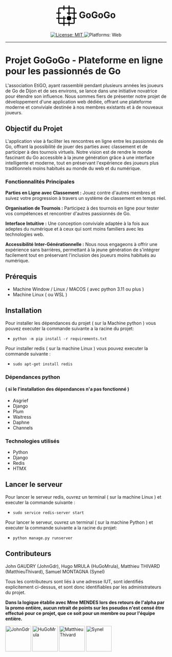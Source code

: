<h1 align="center"><img src="./static/icons/favicon.svg" width="64" align="center" /> GoGoGo</h1>
<p align="center">
  <a href="https://github.com/dept-info-iut-dijon/BUT3-S5-TeamErable-TMP/blob/master/LICENSE">
    <img alt="License: MIT" src="https://img.shields.io/badge/License-MIT-green" target="_blank" />
  </a>
  <img alt="Platforms: Web" src="https://img.shields.io/badge/Platforms-Web-yellow" />
</p>

----------------------------------------------------------------------


# Projet GoGoGo - Plateforme en ligne pour les passionnés de Go

L'association EtiGO, ayant rassemblé pendant plusieurs années les joueurs de Go de Dijon et de ses environs, se lance dans une initiative novatrice pour étendre son influence. Nous sommes fiers de présenter notre projet de développement d'une application web dédiée, offrant une plateforme moderne et conviviale destinée à nos membres existants et à de nouveaux joueurs.

## Objectif du Projet

L'application vise à faciliter les rencontres en ligne entre les passionnés de Go, offrant la possibilité de jouer des parties avec classement et de participer à des tournois virtuels. Notre vision est de rendre le monde fascinant du Go accessible à la jeune génération grâce à une interface intelligente et moderne, tout en préservant l'expérience des joueurs plus traditionnels moins habitués au monde du web et du numérique.

### Fonctionnalités Principales

**Parties en Ligne avec Classement :** Jouez contre d'autres membres et suivez votre progression à travers un système de classement en temps réel.

**Organisation de Tournois :** Participez à des tournois en ligne pour tester vos compétences et rencontrer d'autres passionnés de Go.

**Interface Intuitive :** Une conception conviviale adaptée à la fois aux adeptes du numérique et à ceux qui sont moins familiers avec les technologies web.

**Accessibilité Inter-Générationnelle :** Nous nous engageons à offrir une expérience sans barrières, permettant à la jeune génération de s'intégrer facilement tout en préservant l'inclusion des joueurs moins habitués au numérique.


## Prérequis
- Machine Window / Linux / MACOS ( avec python 3.11 ou plus )
- Machine Linux ( ou WSL )

## Installation

Pour installer les dépendances du projet ( sur la Machine python ) vous pouvez executer la commande suivante a la racine du projet: 
- ```python -m pip install -r requirements.txt```

Pour installer redis ( sur la machine Linux ) vous pouvez executer la commande suivante : 
- ```sudo apt-get install redis```

### Dépendances python 
#### ( si le l'installation des dépendances n'a pas fonctionné )

- Asgrief
- Django
- Plum
- Waitress
- Daphne
- Channels

### Technologies utilisés

- Python
- Django  
- Redis
- HTMX


## Lancer le serveur

Pour lancer le serveur redis, ouvrez un terminal ( sur la machine Linux ) et executer la commande suivante : 
- ```sudo service redis-server start```

Pour lancer le serveur, ouvrez un terminal ( sur la machine Python ) et executer la commande suivante a la racine du projet: 
- ```python manage.py runserver```

## Contributeurs

John GAUDRY (JohnGdr), Hugo MRULA (HuGoMrula), Matthieu THIVARD (MatthieuThivard), Samuel MONTAGNA (Synel)

Tous les contributeurs sont liés à une adresse IUT, sont identifiés explicitement ci-dessus, et sont donc identifiables par les administrateurs du projet.

**Dans la logique établie avec Mme MENDES lors des retours de l'alpha par la promo entière, aucun retrait de points sur les pseudos n'est censé être effectué pour ce projet, que ce soit pour un membre ou pour l'équipe entière.**

[//]: contributor-faces

<a href="https://github.com/JohnGdr"><img src="https://avatars.githubusercontent.com/u/104968811?v=4" title="JohnGdr" width="80" height="80"></a>   <a href="https://github.com/HuGoMrula"><img src="https://avatars.githubusercontent.com/u/104894581?v=4" title="HuGoMrula" width="80" height="80"></a>   <a href="https://github.com/MatthieuThivard"><img src="https://avatars.githubusercontent.com/u/104895273?v=4" title="MatthieuThivard" width="80" height="80"></a>   <a href="https://github.com/Synell"><img src="https://avatars.githubusercontent.com/u/70210528?v=4" title="Synel" width="80" height="80"></a>

[//]: contributor-faces

